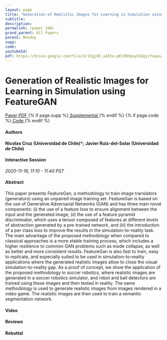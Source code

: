 ```yaml
---
layout: page
title: "Generation of Realistic Images for Learning in Simulation using FeatureGAN"
subtitle: 
description:
permalink: /paper_248/
grand_parent: All Papers
parent: Monday
supp: 
code: 
youtubeId: 
pdf: https://drive.google.com/file/d/1SgjO5_uAIVo-pKt3RhboyE1QqjcYawyu/view
---
```


# Generation of Realistic Images for Learning in Simulation using FeatureGAN

<a href="https://drive.google.com/file/d/1SgjO5_uAIVo-pKt3RhboyE1QqjcYawyu/view" target="_blank" rel="noopener noreferrer" class="btn btn-blue"><i class="fa fa-file-text-o" aria-hidden="true"></i> Paper PDF </a> {% if page.supp %}<a href="" target="_blank" rel="noopener noreferrer" class="btn btn-green"><i class="fa fa-file-text-o" aria-hidden="true"></i> Supplemental </a>{% endif %} {% if page.code %}<a href="" target="_blank" rel="noopener noreferrer" class="btn btn-green"><i class="fa fa-github" aria-hidden="true"></i> Code </a>{% endif %} 

#### Authors
**Nicolas Cruz (Universidad de Chile)*; Javier Ruiz-del-Solar (Universidad de Chile)**

#### Interactive Session
*2020-11-16, 11:10 - 11:40 PST*

#### Abstract
This paper presents FeatureGan, a methodology to train image translators (generators) using an unpaired image training set. FeatureGan is based on the use of Generative Adversarial Networks (GAN) and has three main novel components: (i) the use of a feature loss to ensure alignment between the input and the generated image, (ii) the use of a feature pyramid discriminator, which uses a tensor composed of features at different levels of abstraction generated by a pre-trained network, and (iii) the introduction of a per class loss to improve the results in the simulation-to-reality task. The main advantage of the proposed methodology when compared to classical approaches is a more stable training process, which includes a higher resilience to common GAN problems such as mode collapse, as well as better and more consistent results. FeatureGan is also fast to train, easy to replicate, and especially suited to be used in simulation-to-reality applications where the generated realistic images allow to close the visual simulation-to-reality gap. As a proof of concept, we show the application of the proposed methodology in soccer robotics, where realistic images are generated in a soccer robotics simulator, and robot and ball detectors are trained using these images and then tested in reality. The same methodology is used to generate realistic images from images rendered in a video game. The realistic images are then used to train a semantic segmentation network.

#### Video 

#### Reviews

#### Rebuttal

